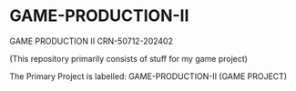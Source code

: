# GAME-PRODUCTION-II
GAME PRODUCTION II CRN-50712-202402

(This repository primarily consists of stuff for my game project)

The Primary Project is labelled:
GAME-PRODUCTION-II (GAME PROJECT)
